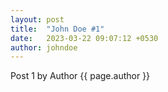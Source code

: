 ```yaml
---
layout: post
title:  "John Doe #1"
date:   2023-03-22 09:07:12 +0530
author: johndoe
---
```


Post 1 by Author {{ page.author }}